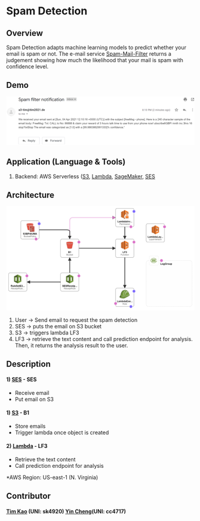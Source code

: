 # Spam Detection #

## Overview ##
Spam Detection adapts machine learning models to predict whether your email is spam or not. The e-mail service [Spam-Mail-Filter](a3-tim@tim2021.de) returns a judgement showing how much the likelihood that your mail is spam with confidence level.

## Demo ##
![image](https://github.com/tim-kao/Spam-Mail-Filter/blob/main/demo/demo.png)

## Application (Language & Tools) ##
1) Backend: AWS Serverless ([S3](https://aws.amazon.com/s3/), [Lambda](https://aws.amazon.com/lambda/), [SageMaker](https://aws.amazon.com/sagemaker/), [SES](https://aws.amazon.com/tw/ses/)

## Architecture ##
![image](https://github.com/tim-kao/Spam-Mail-Filter/blob/main/demo/architecture.png)
1) User -> Send email to request the spam detection
2) SES -> puts the email on S3 bucket
3) S3 -> triggers lambda LF3
4) LF3 -> retrieve the text content and call prediction endpoint for analysis. Then, it returns the analysis result to the user.

## Description ##
#### 1) [SES](https://aws.amazon.com/tw/ses/) - SES
- Receive email
- Put email on S3

#### 1) [S3](https://aws.amazon.com/s3/)  - B1
- Store emails
- Trigger lambda once object is created

#### 2) [Lambda](https://aws.amazon.com/lambda/) - LF3
- Retrieve the text content
- Call prediction endpoint for analysis

*AWS Region: US-east-1 (N. Virginia)

## Contributor ##
#### [Tim Kao](https://github.com/tim-kao) (UNI: sk4920) [Yin Cheng](https://github.com/jyincheng)(UNI: cc4717)
